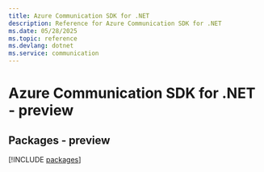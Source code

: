 ```yaml
---
title: Azure Communication SDK for .NET
description: Reference for Azure Communication SDK for .NET
ms.date: 05/28/2025
ms.topic: reference
ms.devlang: dotnet
ms.service: communication
---
```

# Azure Communication SDK for .NET - preview
## Packages - preview
[!INCLUDE [packages](communication-index.md)]